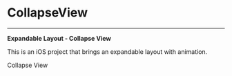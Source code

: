 # CollapseView
* **
**Expandable Layout - Collapse View**

This is an iOS project that brings an expandable layout with animation.

Collapse View
